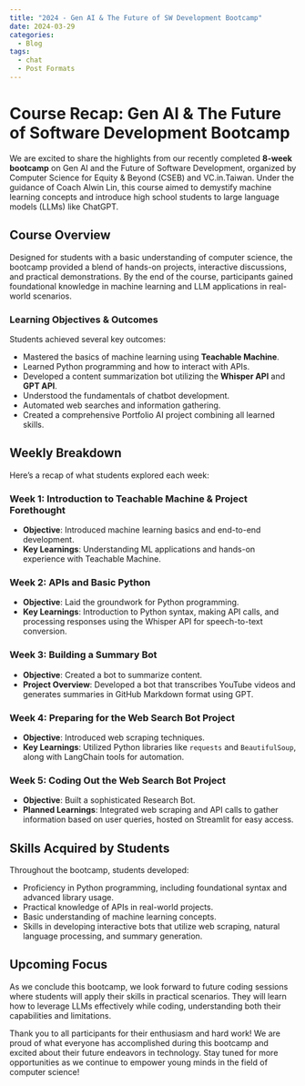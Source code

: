```yaml
---
title: "2024 - Gen AI & The Future of SW Development Bootcamp"
date: 2024-03-29
categories:
  - Blog
tags:
  - chat
  - Post Formats
---
```

# Course Recap: Gen AI & The Future of Software Development Bootcamp

We are excited to share the highlights from our recently completed **8-week bootcamp** on Gen AI and the Future of Software Development, organized by Computer Science for Equity & Beyond (CSEB) and VC.in.Taiwan. Under the guidance of Coach Alwin Lin, this course aimed to demystify machine learning concepts and introduce high school students to large language models (LLMs) like ChatGPT.

## Course Overview

Designed for students with a basic understanding of computer science, the bootcamp provided a blend of hands-on projects, interactive discussions, and practical demonstrations. By the end of the course, participants gained foundational knowledge in machine learning and LLM applications in real-world scenarios.

### Learning Objectives & Outcomes

Students achieved several key outcomes:

- Mastered the basics of machine learning using **Teachable Machine**.
- Learned Python programming and how to interact with APIs.
- Developed a content summarization bot utilizing the **Whisper API** and **GPT API**.
- Understood the fundamentals of chatbot development.
- Automated web searches and information gathering.
- Created a comprehensive Portfolio AI project combining all learned skills.

## Weekly Breakdown

Here’s a recap of what students explored each week:

### Week 1: Introduction to Teachable Machine & Project Forethought
- **Objective**: Introduced machine learning basics and end-to-end development.
- **Key Learnings**: Understanding ML applications and hands-on experience with Teachable Machine.

### Week 2: APIs and Basic Python
- **Objective**: Laid the groundwork for Python programming.
- **Key Learnings**: Introduction to Python syntax, making API calls, and processing responses using the Whisper API for speech-to-text conversion.

### Week 3: Building a Summary Bot
- **Objective**: Created a bot to summarize content.
- **Project Overview**: Developed a bot that transcribes YouTube videos and generates summaries in GitHub Markdown format using GPT.

### Week 4: Preparing for the Web Search Bot Project
- **Objective**: Introduced web scraping techniques.
- **Key Learnings**: Utilized Python libraries like `requests` and `BeautifulSoup`, along with LangChain tools for automation.

### Week 5: Coding Out the Web Search Bot Project
- **Objective**: Built a sophisticated Research Bot.
- **Planned Learnings**: Integrated web scraping and API calls to gather information based on user queries, hosted on Streamlit for easy access.

## Skills Acquired by Students

Throughout the bootcamp, students developed:

- Proficiency in Python programming, including foundational syntax and advanced library usage.
- Practical knowledge of APIs in real-world projects.
- Basic understanding of machine learning concepts.
- Skills in developing interactive bots that utilize web scraping, natural language processing, and summary generation.

## Upcoming Focus

As we conclude this bootcamp, we look forward to future coding sessions where students will apply their skills in practical scenarios. They will learn how to leverage LLMs effectively while coding, understanding both their capabilities and limitations.

Thank you to all participants for their enthusiasm and hard work! We are proud of what everyone has accomplished during this bootcamp and excited about their future endeavors in technology. Stay tuned for more opportunities as we continue to empower young minds in the field of computer science!
